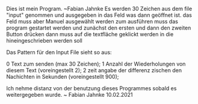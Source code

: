 Dies ist mein Program. ~Fabian Jahnke
Es werden 30 Zeichen aus dem file "input" genommen und ausgegeben in das Feld was dann geöffnet ist.
das Feld muss aber Manuel ausgewählt werden 
zum ausführen muss das program gestartet werden und zunächst den ersten und dann den zweiten Button drücken
dann muss auf die textfläche geklickt werden in die hineingeschrieben werden soll

Das Pattern für den Input File sieht so aus:

0 Text zum senden (max 30 Zeichen); 
1 Anzahl der Wiederholungen von diesem Text (voreingestellt 2); 
2 zeit angabe der differenz zischen den Nachichten in Sekunden (voreingestellt 900); 



Ich nehme distanz von der benutzung dieses Programmes sobald es weitergegeben wurde. 
~ Fabian Jahnke 10.02.2021
